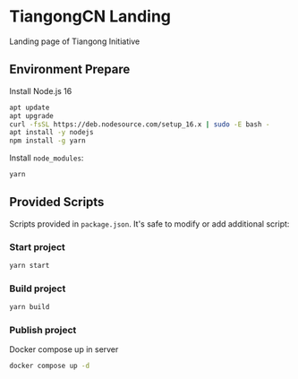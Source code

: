# TiangongCN Landing

Landing page of Tiangong Initiative

## Environment Prepare

Install Node.js 16

```bash
apt update
apt upgrade
curl -fsSL https://deb.nodesource.com/setup_16.x | sudo -E bash -
apt install -y nodejs
npm install -g yarn
```

Install `node_modules`:

```bash
yarn
```

## Provided Scripts

Scripts provided in `package.json`. It's safe to modify or add additional script:

### Start project

```bash
yarn start
```

### Build project

```bash
yarn build
```

### Publish project

Docker compose up in server

```bash
docker compose up -d
```
